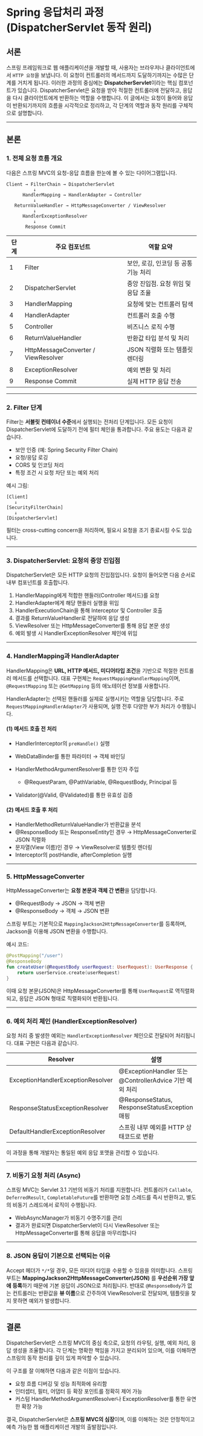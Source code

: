 # Spring 응답처리 과정 (DispatcherServlet 동작 원리)

## 서론

스프링 프레임워크로 웹 애플리케이션을 개발할 때, 사용자는 브라우저나 클라이언트에서 `HTTP 요청`을 보냅니다. 이 요청이 컨트롤러의 메서드까지 도달하기까지는 수많은 단계를 거치게 됩니다. 이러한 과정의 중심에는 **DispatcherServlet**이라는 핵심 컴포넌트가 있습니다.
DispatcherServlet은 요청을 받아 적절한 컨트롤러에 전달하고, 응답을 다시 클라이언트에게 반환하는 역할을 수행합니다.
이 글에서는 요청이 들어와 응답이 반환되기까지의 흐름을 시각적으로 정리하고, 각 단계의 역할과 동작 원리를 구체적으로 설명합니다.

---

## 본론

### 1. 전체 요청 흐름 개요

다음은 스프링 MVC의 요청-응답 흐름을 한눈에 볼 수 있는 다이어그램입니다.

```
Client → FilterChain → DispatcherServlet
          ↓
      HandlerMapping → HandlerAdapter → Controller
          ↓
   ReturnValueHandler → HttpMessageConverter / ViewResolver
          ↓
      HandlerExceptionResolver
          ↓
       Response Commit
```

| 단계 | 주요 컴포넌트                             | 역할 요약                  |
| -- | ----------------------------------- | ---------------------- |
| 1  | Filter                              | 보안, 로깅, 인코딩 등 공통 기능 처리 |
| 2  | DispatcherServlet                   | 중앙 진입점. 요청 위임 및 응답 조율  |
| 3  | HandlerMapping                      | 요청에 맞는 컨트롤러 탐색         |
| 4  | HandlerAdapter                      | 컨트롤러 호출 수행             |
| 5  | Controller                          | 비즈니스 로직 수행             |
| 6  | ReturnValueHandler                  | 반환값 타입 분석 및 처리         |
| 7  | HttpMessageConverter / ViewResolver | JSON 직렬화 또는 템플릿 렌더링    |
| 8  | ExceptionResolver                   | 예외 변환 및 처리             |
| 9  | Response Commit                     | 실제 HTTP 응답 전송          |

---

### 2. Filter 단계

Filter는 **서블릿 컨테이너 수준**에서 실행되는 전처리 단계입니다. 모든 요청이 DispatcherServlet에 도달하기 전에 필터 체인을 통과합니다.
주요 용도는 다음과 같습니다.

* 보안 인증 (예: Spring Security Filter Chain)
* 요청/응답 로깅
* CORS 및 인코딩 처리
* 특정 조건 시 요청 차단 또는 예외 처리

예시 그림:

```
[Client]
   ↓
[SecurityFilterChain]
   ↓
[DispatcherServlet]
```

필터는 cross-cutting concern을 처리하며, 필요시 요청을 조기 종료시킬 수도 있습니다.

---

### 3. DispatcherServlet: 요청의 중앙 진입점

DispatcherServlet은 모든 HTTP 요청의 진입점입니다. 요청이 들어오면 다음 순서로 내부 컴포넌트를 호출합니다.

1. HandlerMapping에게 적합한 핸들러(Controller 메서드)를 요청
2. HandlerAdapter에게 해당 핸들러 실행을 위임
3. HandlerExecutionChain을 통해 Interceptor 및 Controller 호출
4. 결과를 ReturnValueHandler로 전달하여 응답 생성
5. ViewResolver 또는 HttpMessageConverter를 통해 응답 본문 생성
6. 예외 발생 시 HandlerExceptionResolver 체인에 위임

---

### 4. HandlerMapping과 HandlerAdapter

HandlerMapping은 **URL, HTTP 메서드, 미디어타입 조건**을 기반으로 적절한 컨트롤러 메서드를 선택합니다.
대표 구현체는 `RequestMappingHandlerMapping`이며, `@RequestMapping` 또는 `@GetMapping` 등의 애노테이션 정보를 사용합니다.

HandlerAdapter는 선택된 핸들러를 실제로 실행시키는 역할을 담당합니다.
주로 `RequestMappingHandlerAdapter`가 사용되며, 실행 전후 다양한 부가 처리가 수행됩니다.

#### (1) 메서드 호출 전 처리

* HandlerInterceptor의 `preHandle()` 실행
* WebDataBinder를 통한 파라미터 → 객체 바인딩
* HandlerMethodArgumentResolver를 통한 인자 주입

  * @RequestParam, @PathVariable, @RequestBody, Principal 등
* Validator(@Valid, @Validated)를 통한 유효성 검증

#### (2) 메서드 호출 후 처리

* HandlerMethodReturnValueHandler가 반환값을 분석
* @ResponseBody 또는 ResponseEntity인 경우 → HttpMessageConverter로 JSON 직렬화
* 문자열(View 이름)인 경우 → ViewResolver로 템플릿 렌더링
* Interceptor의 postHandle, afterCompletion 실행

---

### 5. HttpMessageConverter

HttpMessageConverter는 **요청 본문과 객체 간 변환**을 담당합니다.

* @RequestBody → JSON → 객체 변환
* @ResponseBody → 객체 → JSON 변환

스프링 부트는 기본적으로 `MappingJackson2HttpMessageConverter`를 등록하며, Jackson을 이용해 JSON 변환을 수행합니다.

예시 코드:

```kotlin
@PostMapping("/user")
@ResponseBody
fun createUser(@RequestBody userRequest: UserRequest): UserResponse {
    return userService.create(userRequest)
}
```

이때 요청 본문(JSON)은 HttpMessageConverter를 통해 `UserRequest`로 역직렬화되고, 응답은 JSON 형태로 직렬화되어 반환됩니다.

---

### 6. 예외 처리 체인 (HandlerExceptionResolver)

요청 처리 중 발생한 예외는 `HandlerExceptionResolver` 체인으로 전달되어 처리됩니다.
대표 구현은 다음과 같습니다.

| Resolver                          | 설명                                              |
| --------------------------------- | ----------------------------------------------- |
| ExceptionHandlerExceptionResolver | @ExceptionHandler 또는 @ControllerAdvice 기반 예외 처리 |
| ResponseStatusExceptionResolver   | @ResponseStatus, ResponseStatusException 매핑     |
| DefaultHandlerExceptionResolver   | 스프링 내부 예외를 HTTP 상태코드로 변환                        |

이 과정을 통해 개발자는 통일된 예외 응답 포맷을 관리할 수 있습니다.

---

### 7. 비동기 요청 처리 (Async)

스프링 MVC는 Servlet 3.1 기반의 비동기 처리를 지원합니다.
컨트롤러가 `Callable`, `DeferredResult`, `CompletableFuture`를 반환하면 요청 스레드를 즉시 반환하고, 별도의 비동기 스레드에서 로직이 수행됩니다.

* WebAsyncManager가 비동기 수명주기를 관리
* 결과가 완료되면 DispatcherServlet이 다시 ViewResolver 또는 HttpMessageConverter를 통해 응답을 마무리합니다

---

### 8. JSON 응답이 기본으로 선택되는 이유

Accept 헤더가 `*/*`일 경우, 모든 미디어 타입을 수용할 수 있음을 의미합니다.
스프링 부트는 **MappingJackson2HttpMessageConverter(JSON)** 를 **우선순위 가장 앞에 등록**하기 때문에 기본 응답이 JSON으로 처리됩니다.
반대로 `@ResponseBody`가 없는 컨트롤러는 반환값을 **뷰 이름**으로 간주하여 ViewResolver로 전달되며, 템플릿을 찾지 못하면 예외가 발생합니다.

---

## 결론

DispatcherServlet은 스프링 MVC의 중심 축으로, 요청의 라우팅, 실행, 예외 처리, 응답 생성을 조율합니다.
각 단계는 명확한 책임을 가지고 분리되어 있으며, 이를 이해하면 스프링의 동작 원리를 깊이 있게 파악할 수 있습니다.

이 구조를 잘 이해하면 다음과 같은 이점이 있습니다.

* 요청 흐름 디버깅 및 성능 최적화에 유리함
* 인터셉터, 필터, 어댑터 등 확장 포인트를 정확히 제어 가능
* 커스텀 HandlerMethodArgumentResolver나 ExceptionResolver를 통한 유연한 확장 가능

결국, DispatcherServlet은 **스프링 MVC의 심장**이며, 이를 이해하는 것은 안정적이고 예측 가능한 웹 애플리케이션 개발의 출발점입니다.
